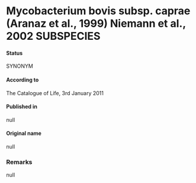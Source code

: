# Mycobacterium bovis subsp. caprae (Aranaz et al., 1999) Niemann et al., 2002 SUBSPECIES

#### Status
SYNONYM

#### According to
The Catalogue of Life, 3rd January 2011

#### Published in
null

#### Original name
null

### Remarks
null